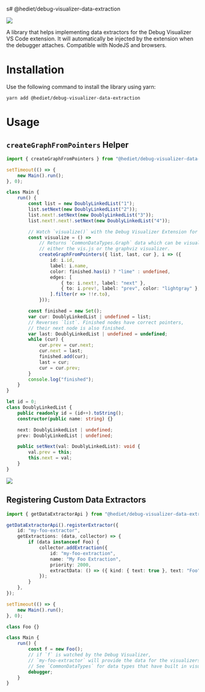 s# @hediet/debug-visualizer-data-extraction

[![](https://img.shields.io/twitter/follow/hediet_dev.svg?style=social)](https://twitter.com/intent/follow?screen_name=hediet_dev)

A library that helps implementing data extractors for the Debug Visualizer VS Code extension.
It will automatically be injected by the extension when the debugger attaches.
Compatible with NodeJS and browsers.

# Installation

Use the following command to install the library using yarn:

```
yarn add @hediet/debug-visualizer-data-extraction
```

# Usage

## `createGraphFromPointers` Helper

```ts
import { createGraphFromPointers } from "@hediet/debug-visualizer-data-extraction";

setTimeout(() => {
	new Main().run();
}, 0);

class Main {
	run() {
		const list = new DoublyLinkedList("1");
		list.setNext(new DoublyLinkedList("2"));
		list.next!.setNext(new DoublyLinkedList("3"));
		list.next!.next!.setNext(new DoublyLinkedList("4"));

		// Watch `visualize()` with the Debug Visualizer Extension for VS Code!
		const visualize = () =>
			// Returns `CommonDataTypes.Graph` data which can be visualized by
			// either the vis.js or the graphviz visualizer.
			createGraphFromPointers({ list, last, cur }, i => ({
				id: i.id,
				label: i.name,
				color: finished.has(i) ? "lime" : undefined,
				edges: [
					{ to: i.next!, label: "next" },
					{ to: i.prev!, label: "prev", color: "lightgray" },
				].filter(r => !!r.to),
			}));

		const finished = new Set();
		var cur: DoublyLinkedList | undefined = list;
		// Reverses `list`. Finished nodes have correct pointers,
		// their next node is also finished.
		var last: DoublyLinkedList | undefined = undefined;
		while (cur) {
			cur.prev = cur.next;
			cur.next = last;
			finished.add(cur);
			last = cur;
			cur = cur.prev;
		}
		console.log("finished");
	}
}

let id = 0;
class DoublyLinkedList {
	public readonly id = (id++).toString();
	constructor(public name: string) {}

	next: DoublyLinkedList | undefined;
	prev: DoublyLinkedList | undefined;

	public setNext(val: DoublyLinkedList): void {
		val.prev = this;
		this.next = val;
	}
}
```

![](../docs/doubly-linked-list-reverse-demo.gif)

## Registering Custom Data Extractors

```ts
import { getDataExtractorApi } from "@hediet/debug-visualizer-data-extraction";

getDataExtractorApi().registerExtractor({
	id: "my-foo-extractor",
	getExtractions: (data, collector) => {
		if (data instanceof Foo) {
			collector.addExtraction({
				id: "my-foo-extraction",
				name: "My Foo Extraction",
				priority: 2000,
				extractData: () => ({ kind: { text: true }, text: "Foo" }),
			});
		}
	},
});

setTimeout(() => {
	new Main().run();
}, 0);

class Foo {}

class Main {
	run() {
		const f = new Foo();
		// if `f` is watched by the Debug Visualizer,
		// `my-foo-extractor` will provide the data for the visualizers.
		// See `CommonDataTypes` for data types that have built in visualizers.
		debugger;
	}
}
```